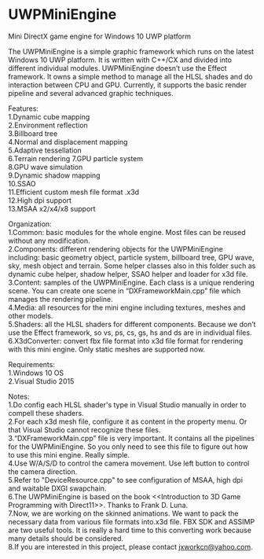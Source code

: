 # UWPMiniEngine
Mini DirectX game engine for Windows 10 UWP platform  

The UWPMiniEngine is a simple graphic framework which runs on the latest Windows 10 UWP platform. It is written with C++/CX and divided into different individual modules. UWPMiniEngine doesn’t use the Effect framework. It owns a simple method to manage all the HLSL shades and do interaction between CPU and GPU. Currently, it supports the basic render pipeline and several advanced graphic techniques.  

Features:  
1.Dynamic cube mapping  
2.Environment reflection  
3.Billboard tree  
4.Normal and displacement mapping  
5.Adaptive tessellation  
6.Terrain rendering
7.GPU particle system  
8.GPU wave simulation  
9.Dynamic shadow mapping  
10.SSAO  
11.Efficient custom mesh file format .x3d  
12.High dpi support  
13.MSAA x2/x4/x8 support   

Organization:  
1.Common: basic modules for the whole engine. Most files can be reused without any modification.   
2.Components: different rendering objects for the UWPMiniEngine including: basic geometry object, particle system, billboard 	tree, GPU wave, sky, mesh object and terrain. Some helper classes also in this folder such as dynamic cube 		helper, shadow helper, SSAO helper and loader for x3d file.  
3.Content: samples of the UWPMiniEngine. Each class is a unique rendering scene. You can create one scene in 			“DXFrameworkMain.cpp” file which manages the rendering pipeline.   
4.Media: all resources for the mini engine including textures, meshes and other models.  
5.Shaders: all the HLSL shaders for different components. Because we don’t use the Effect framework, so vs, ps, cs, gs, 	hs and ds are in individual files.  
6.X3dConverter: convert fbx file format into x3d file format for rendering with this mini engine. Only static meshes are supported now.  

Requirements:  
1.Windows 10 OS  
2.Visual Studio 2015  

Notes:  
1.Do config each HLSL shader's type in Visual Studio manually in order to compell these shaders.  
2.For each x3d mesh file, configure it as content in the property menu. Or that Visual Studio cannot recognize these files.  
3.“DXFrameworkMain.cpp” file is very important. It contains all the pipelines for the UWPMiniEngine. So you only need to see this file to figure out how to use this mini engine. Really simple.  
4.Use W/A/S/D to control the camera movement. Use left button to control the camera direction.  
5.Refer to "DeviceResource.cpp" to see configuration of MSAA, high dpi and waitable DXGI swapchain.  
6.The UWPMiniEngine is based on the book <<Introduction to 3D Game Programming with Direct11>>. Thanks to Frank D. Luna.  
7.Now, we are working on the skinned animations. We want to pack the necessary data from various file formats into.x3d file. FBX SDK and ASSIMP are two useful tools. It is really a hard time to this converting work because many details should be considered.   
8.If you are interested in this project, please contact jxworkcn@yahoo.com.
